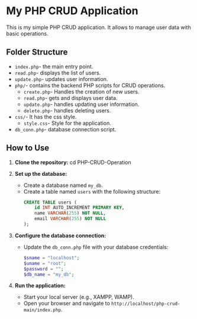 # My PHP CRUD Application

This is my simple PHP CRUD application. It allows to manage user data with basic operations.

## Folder Structure

- `index.php`- the main entry point.
- `read.php`- displays the list of users.
- `update.php`- updates user information.
- `php/`- contains the backend PHP scripts for CRUD operations.
    - `create.php`- Handles the creation of new users.
    - `read.php`- gets and displays user data.
    - `update.php`- handles updating user information.
    - `delete.php`- handles deleting users.
- `css/`- It has the css style.
    - `style.css`-  Style for the application.
- `db_conn.php`- database connection script.

## How to Use

1. **Clone the repository:**
     cd PHP-CRUD-Operation

2. **Set up the database:**
     - Create a database named `my_db`.
     - Create a table named `users` with the following structure:
         ```sql
         CREATE TABLE users (
             id INT AUTO_INCREMENT PRIMARY KEY,
             name VARCHAR(255) NOT NULL,
             email VARCHAR(255) NOT NULL
         );
         ```

3. **Configure the database connection:**
     - Update the `db_conn.php` file with your database credentials:
         ```php
         $sname = "localhost";
         $uname = "root";
         $password = "";
         $db_name = "my_db";
         ```

4. **Run the application:**
     - Start your local server (e.g., XAMPP, WAMP).
     - Open your browser and navigate to `http://localhost/php-crud-main/index.php`.


